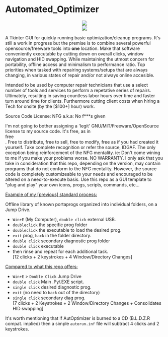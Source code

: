 # Automated_Optimizer
<p align="center">
<img src='http://s9.postimg.org/e89ls5mwv/5291515.png'><br>
<img src='http://s9.postimg.org/kah8inbcv/5_29_15.png'></br>
</p>

A Tkinter GUI for quickly running basic optimization/cleanup programs. It's still a work in progress but the premise is to combine several powerful opensource/freeware tools into <b>one</b> location. Make that software conveniently executable by cutting down on overall clicks, window navigation and HID swapping. While maintaining the utmost concern for portability, offline access and minimalism to performance ratio. Top priorities when tasked with repairing systems/setups that are always changing, in various states of repair and/or not always online accesible.

Intended to be used by computer repair technicians that use a select number of tools and services to perform a repetative series of repairs. Ultimately, resulting in saving countless labor hours over time and faster turn around time for clients. Furthermore cutting client costs when hiring a Tech for onsite (by the [$100+] hour) work.

Source Code License: NFG
a.k.a: No f***s given

I'm not going to bother assigning a 'legit' GNU/MIT/Freeware/OpenSource license to my source code. It's free, as in <br>free</br>. Free to distribute, free to sell, free to modify, free as if you had created it yourself. Take complete recognition or refer the source, IDGAF. The only exception being reinforcement of the NFG mentality. ie: Don't come wining to me if you make your problems worse. NO WARRANTY. I only ask that you take in consideration that this repo, depending on the version, may contain programs that do not conform to the NFG mentality. However, the source code is completely customizeable to your needs and encouraged to be altered on a need-to-execute basis. Use this repo as a GUI template to "plug and play" your own icons, progs, scripts, commands, etc...

<u>Example of my [previous] standard process:</u>

Offline library of known portaprogs organized into individual folders, on a Jump Drive. <br>
* `Win+E` (My Computer), `double click` external USB.
* `doubleclick` the specific prog folder<br>
* `doubleclick` the executable to load the desired prog.<br>
* `exit` prog, `back` in the folder directory.
* `double click` secondary diagnostic prog folder
* `double click` executable
* then rinse and repeat for each additional task. <br>
[12 clicks + 2 keystrokes + 4 Window/Directory Changes]

<u>Compared to what this repo offers:</u><br>

* `Win+E` > `Double Click` Jump Drive
* `double click` Main .Py/.EXE script.
* `single click` desired diagnostic prog.
* `exit` (no need to `back` out of the directory)
* `single click` secondary diag prog.<br>
[7 clicks + 2 Keystrokes + 2 Window/Directory Changes + Consolidates HID swapping]

It's worth mentioning that if AutOptimizer is burned to a CD (B.L.D.Z.R compat. implied) then a simple `autorun.inf` file will subtract 4 clicks and 2 keystrokes.
